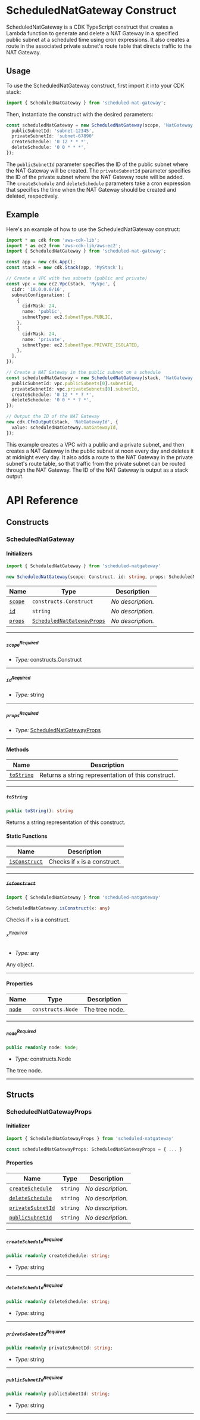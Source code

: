 # ScheduledNatGateway Construct

ScheduledNatGateway is a CDK TypeScript construct that creates a Lambda function to generate and delete a NAT Gateway in a specified public subnet at a scheduled time using cron expressions. It also creates a route in the associated private subnet's route table that directs traffic to the NAT Gateway.

## Usage

To use the ScheduledNatGateway construct, first import it into your CDK stack:

```typescript
import { ScheduledNatGateway } from 'scheduled-nat-gateway';
```

Then, instantiate the construct with the desired parameters:

```typescript
const scheduledNatGateway = new ScheduledNatGateway(scope, 'NatGateway', {
  publicSubnetId: 'subnet-12345',
  privateSubnetId: 'subnet-67890'
  createSchedule: '0 12 * * *',
  deleteSchedule: '0 0 * * *',
});
```

The `publicSubnetId` parameter specifies the ID of the public subnet where the NAT Gateway will be created. The `privateSubnetId` parameter specifies the ID of the private subnet where the NAT Gateway route will be added.
The `createSchedule` and `deleteSchedule` parameters take a cron expression that specifies the time when the NAT Gateway should be created and deleted, respectively.

## Example

Here's an example of how to use the ScheduledNatGateway construct:

```typescript
import * as cdk from 'aws-cdk-lib';
import * as ec2 from 'aws-cdk-lib/aws-ec2';
import { ScheduledNatGateway } from 'scheduled-nat-gateway';

const app = new cdk.App();
const stack = new cdk.Stack(app, 'MyStack');

// Create a VPC with two subnets (public and private)
const vpc = new ec2.Vpc(stack, 'MyVpc', {
  cidr: '10.0.0.0/16',
  subnetConfiguration: [
    {
      cidrMask: 24,
      name: 'public',
      subnetType: ec2.SubnetType.PUBLIC,
    },
    {
      cidrMask: 24,
      name: 'private',
      subnetType: ec2.SubnetType.PRIVATE_ISOLATED,
    },
  ],
});

// Create a NAT Gateway in the public subnet on a schedule
const scheduledNatGateway = new ScheduledNatGateway(stack, 'NatGateway', {
  publicSubnetId: vpc.publicSubnets[0].subnetId,
  privateSubnetId: vpc.privateSubnets[0].subnetId,
  createSchedule: '0 12 * * ? *',
  deleteSchedule: '0 0 * * ? *',
});

// Output the ID of the NAT Gateway
new cdk.CfnOutput(stack, 'NatGatewayId', {
  value: scheduledNatGateway.natGatewayId,
});
```

This example creates a VPC with a public and a private subnet, and then creates a NAT Gateway in the public subnet at noon every day and deletes it at midnight every day. It also adds a route to the NAT Gateway in the private subnet's route table, so that traffic from the private subnet can be routed through the NAT Gateway. The ID of the NAT Gateway is output as a stack output.
# API Reference <a name="API Reference" id="api-reference"></a>

## Constructs <a name="Constructs" id="Constructs"></a>

### ScheduledNatGateway <a name="ScheduledNatGateway" id="scheduled-natgateway.ScheduledNatGateway"></a>

#### Initializers <a name="Initializers" id="scheduled-natgateway.ScheduledNatGateway.Initializer"></a>

```typescript
import { ScheduledNatGateway } from 'scheduled-natgateway'

new ScheduledNatGateway(scope: Construct, id: string, props: ScheduledNatGatewayProps)
```

| **Name** | **Type** | **Description** |
| --- | --- | --- |
| <code><a href="#scheduled-natgateway.ScheduledNatGateway.Initializer.parameter.scope">scope</a></code> | <code>constructs.Construct</code> | *No description.* |
| <code><a href="#scheduled-natgateway.ScheduledNatGateway.Initializer.parameter.id">id</a></code> | <code>string</code> | *No description.* |
| <code><a href="#scheduled-natgateway.ScheduledNatGateway.Initializer.parameter.props">props</a></code> | <code><a href="#scheduled-natgateway.ScheduledNatGatewayProps">ScheduledNatGatewayProps</a></code> | *No description.* |

---

##### `scope`<sup>Required</sup> <a name="scope" id="scheduled-natgateway.ScheduledNatGateway.Initializer.parameter.scope"></a>

- *Type:* constructs.Construct

---

##### `id`<sup>Required</sup> <a name="id" id="scheduled-natgateway.ScheduledNatGateway.Initializer.parameter.id"></a>

- *Type:* string

---

##### `props`<sup>Required</sup> <a name="props" id="scheduled-natgateway.ScheduledNatGateway.Initializer.parameter.props"></a>

- *Type:* <a href="#scheduled-natgateway.ScheduledNatGatewayProps">ScheduledNatGatewayProps</a>

---

#### Methods <a name="Methods" id="Methods"></a>

| **Name** | **Description** |
| --- | --- |
| <code><a href="#scheduled-natgateway.ScheduledNatGateway.toString">toString</a></code> | Returns a string representation of this construct. |

---

##### `toString` <a name="toString" id="scheduled-natgateway.ScheduledNatGateway.toString"></a>

```typescript
public toString(): string
```

Returns a string representation of this construct.

#### Static Functions <a name="Static Functions" id="Static Functions"></a>

| **Name** | **Description** |
| --- | --- |
| <code><a href="#scheduled-natgateway.ScheduledNatGateway.isConstruct">isConstruct</a></code> | Checks if `x` is a construct. |

---

##### ~~`isConstruct`~~ <a name="isConstruct" id="scheduled-natgateway.ScheduledNatGateway.isConstruct"></a>

```typescript
import { ScheduledNatGateway } from 'scheduled-natgateway'

ScheduledNatGateway.isConstruct(x: any)
```

Checks if `x` is a construct.

###### `x`<sup>Required</sup> <a name="x" id="scheduled-natgateway.ScheduledNatGateway.isConstruct.parameter.x"></a>

- *Type:* any

Any object.

---

#### Properties <a name="Properties" id="Properties"></a>

| **Name** | **Type** | **Description** |
| --- | --- | --- |
| <code><a href="#scheduled-natgateway.ScheduledNatGateway.property.node">node</a></code> | <code>constructs.Node</code> | The tree node. |

---

##### `node`<sup>Required</sup> <a name="node" id="scheduled-natgateway.ScheduledNatGateway.property.node"></a>

```typescript
public readonly node: Node;
```

- *Type:* constructs.Node

The tree node.

---


## Structs <a name="Structs" id="Structs"></a>

### ScheduledNatGatewayProps <a name="ScheduledNatGatewayProps" id="scheduled-natgateway.ScheduledNatGatewayProps"></a>

#### Initializer <a name="Initializer" id="scheduled-natgateway.ScheduledNatGatewayProps.Initializer"></a>

```typescript
import { ScheduledNatGatewayProps } from 'scheduled-natgateway'

const scheduledNatGatewayProps: ScheduledNatGatewayProps = { ... }
```

#### Properties <a name="Properties" id="Properties"></a>

| **Name** | **Type** | **Description** |
| --- | --- | --- |
| <code><a href="#scheduled-natgateway.ScheduledNatGatewayProps.property.createSchedule">createSchedule</a></code> | <code>string</code> | *No description.* |
| <code><a href="#scheduled-natgateway.ScheduledNatGatewayProps.property.deleteSchedule">deleteSchedule</a></code> | <code>string</code> | *No description.* |
| <code><a href="#scheduled-natgateway.ScheduledNatGatewayProps.property.privateSubnetId">privateSubnetId</a></code> | <code>string</code> | *No description.* |
| <code><a href="#scheduled-natgateway.ScheduledNatGatewayProps.property.publicSubnetId">publicSubnetId</a></code> | <code>string</code> | *No description.* |

---

##### `createSchedule`<sup>Required</sup> <a name="createSchedule" id="scheduled-natgateway.ScheduledNatGatewayProps.property.createSchedule"></a>

```typescript
public readonly createSchedule: string;
```

- *Type:* string

---

##### `deleteSchedule`<sup>Required</sup> <a name="deleteSchedule" id="scheduled-natgateway.ScheduledNatGatewayProps.property.deleteSchedule"></a>

```typescript
public readonly deleteSchedule: string;
```

- *Type:* string

---

##### `privateSubnetId`<sup>Required</sup> <a name="privateSubnetId" id="scheduled-natgateway.ScheduledNatGatewayProps.property.privateSubnetId"></a>

```typescript
public readonly privateSubnetId: string;
```

- *Type:* string

---

##### `publicSubnetId`<sup>Required</sup> <a name="publicSubnetId" id="scheduled-natgateway.ScheduledNatGatewayProps.property.publicSubnetId"></a>

```typescript
public readonly publicSubnetId: string;
```

- *Type:* string

---



